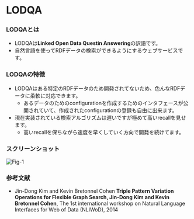 # LODQA

### LODQAとは
* LODQAは**Linked Open Data Questin Answering**の訳語です。
* 自然言語を使ってRDFデータの検索ができるようにするウェブサービスです。

### LODQAの特徴
* LODQAはある特定のRDFデータのため開発されてないため、色んなRDFデータに柔軟に対応できます。
  * あるデータのためのconfigurationを作成するためのインタフェースが公開されていて、作成されたconfigurationの登録も自由に出来ます。
* 現在実装されている検索アルゴリズムは遅いですが極めて高いrecallを見せます。
  * 高いrecallを保ちながら速度を早くしていく方向で開発を続けてます。

### スクリーンショット
![Fig-1](https://raw.githubusercontent.com/dbcls/master/services/images/DBCLSservices_LODQA_fig-1_180604.png)

### 参考文献

* Jin-Dong Kim and Kevin Bretonnel Cohen
    **Triple Pattern Variation Operations for Flexible Graph Search, Jin-Dong Kim and Kevin Bretonnel Cohen**, The 1st international workshop on Natural Language Interfaces for Web of Data (NLIWoD), 2014
